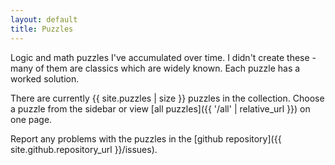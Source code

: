 ```yaml
---
layout: default
title: Puzzles
---
```


Logic and math puzzles I've accumulated over time. I didn't create these - many
of them are classics which are widely known.
Each puzzle has a worked solution.

There are currently {{ site.puzzles | size }} puzzles in the collection.
Choose a puzzle from the sidebar or view
[all puzzles]({{ '/all' | relative_url }}) on one page.

Report any problems with the puzzles in the
[github repository]({{ site.github.repository_url }}/issues).
